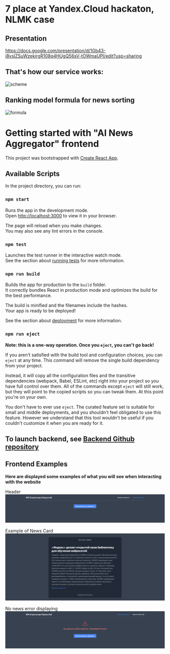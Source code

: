 # 7 place at Yandex.Cloud hackaton, NLMK case

## Presentation
https://docs.google.com/presentation/d/1Gb43-i8vslZSuWzekirgR108q4HUgQ56sV-tOWmaUPI/edit?usp=sharing

## That's how our service works:

![scheme](https://github.com/reproductionprohibited/it_news_summarizer_2.0/assets/93340675/a8fe24a7-37ca-4850-90d2-34917d1066f9)

## Ranking model formula for news sorting
![formula](https://github.com/reproductionprohibited/it_news_summarizer_2.0/assets/93340675/637dbf94-c61d-4f9e-97e3-a6406fd85685)


# Getting started with "AI News Aggregator" frontend

This project was bootstrapped with [Create React App](https://github.com/facebook/create-react-app).

## Available Scripts

In the project directory, you can run:

### `npm start`

Runs the app in the development mode.\
Open [http://localhost:3000](http://localhost:3000) to view it in your browser.

The page will reload when you make changes.\
You may also see any lint errors in the console.

### `npm test`

Launches the test runner in the interactive watch mode.\
See the section about [running tests](https://facebook.github.io/create-react-app/docs/running-tests) for more information.

### `npm run build`

Builds the app for production to the `build` folder.\
It correctly bundles React in production mode and optimizes the build for the best performance.

The build is minified and the filenames include the hashes.\
Your app is ready to be deployed!

See the section about [deployment](https://facebook.github.io/create-react-app/docs/deployment) for more information.

### `npm run eject`

**Note: this is a one-way operation. Once you `eject`, you can't go back!**

If you aren't satisfied with the build tool and configuration choices, you can `eject` at any time. This command will remove the single build dependency from your project.

Instead, it will copy all the configuration files and the transitive dependencies (webpack, Babel, ESLint, etc) right into your project so you have full control over them. All of the commands except `eject` will still work, but they will point to the copied scripts so you can tweak them. At this point you're on your own.

You don't have to ever use `eject`. The curated feature set is suitable for small and middle deployments, and you shouldn't feel obligated to use this feature. However we understand that this tool wouldn't be useful if you couldn't customize it when you are ready for it.


## To launch backend, see [Backend Github repository](https://github.com/plat1nus/it_news_summarizer_backend)

## Frontend Examples

**Here are displayed some examples of what you will see when interacting with the website**

Header
![header_example](readme_images/header_example.png)

Example of News Card
![news_example](readme_images/news_example.png)

No news error displaying
![no_news_error_example](readme_images/no_news_error.png)
